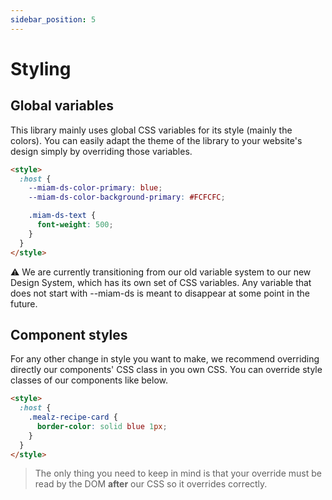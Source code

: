 ```yaml
---
sidebar_position: 5
---
```


# Styling

## Global variables

This library mainly uses global CSS variables for its style (mainly the colors). You can easily adapt the theme of the library to your website's design simply by overriding those variables.

```html
<style>
  :host {
    --miam-ds-color-primary: blue;
    --miam-ds-color-background-primary: #FCFCFC;

    .miam-ds-text {
      font-weight: 500;
    }
  }
</style>
```

:warning: We are currently transitioning from our old variable system to our new Design System, which has its own set of CSS variables. Any variable that does not start with --miam-ds is meant to disappear at some point in the future.


## Component styles

For any other change in style you want to make, we recommend overriding directly our components' CSS class in you own CSS. You can override style classes of our components like below.

```html
<style>
  :host {
    .mealz-recipe-card {
      border-color: solid blue 1px;
    }
  }
</style>
```

> The only thing you need to keep in mind is that your override must be read by the DOM **after** our CSS so it overrides correctly.
